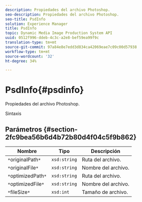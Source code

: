 ```yaml
---
description: Propiedades del archivo Photoshop.
seo-description: Propiedades del archivo Photoshop.
seo-title: PsdInfo
solution: Experience Manager
title: PsdInfo
topic: Dynamic Media Image Production System API
uuid: 0512f996-ddeb-4c3c-a2e8-bef59ea99f9c
translation-type: tm+mt
source-git-commit: 97a84e8e7edd3d834ca42069eae7c09c00d57938
workflow-type: tm+mt
source-wordcount: '32'
ht-degree: 34%

---
```



# PsdInfo{#psdinfo}

Propiedades del archivo Photoshop.

Sintaxis

## Parámetros {#section-2fc9bea56b6d4b72b80d4f04c5f9b862}

| Nombre | Tipo | Descripción |
|---|---|---|
| `*`originalPath`*` | `xsd:string` | Ruta del archivo. |
| `*`originalFile`*` | `xsd:string` | Nombre del archivo. |
| `*`optimizedPath`*` | `xsd:string` | Ruta del archivo. |
| `*`optimizedFile`*` | `xsd:string` | Nombre del archivo. |
| `*`fileSize`*` | `xsd:int` | Tamaño de archivo. |

